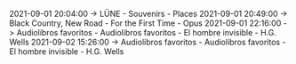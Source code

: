 2021-09-01 20:04:00 -> LÜNE - Souvenirs - Places
2021-09-01 20:49:00 -> Black Country, New Road - For the First Time - Opus
2021-09-01 22:16:00 -> Audiolibros favoritos - Audiolibros favoritos - El hombre invisible - H.G. Wells
2021-09-02 15:26:00 -> Audiolibros favoritos - Audiolibros favoritos - El hombre invisible - H.G. Wells
